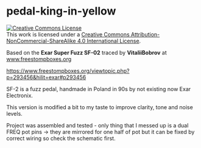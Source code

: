 # pedal-king-in-yellow

<a rel="license" href="http://creativecommons.org/licenses/by-nc-sa/4.0/"><img alt="Creative Commons License" style="border-width:0" src="https://i.creativecommons.org/l/by-nc-sa/4.0/88x31.png" /></a><br />This work is licensed under a <a rel="license" href="http://creativecommons.org/licenses/by-nc-sa/4.0/">Creative Commons Attribution-NonCommercial-ShareAlike 4.0 International License</a>.

Based on the **Exar Super Fuzz SF-02** traced by **VitaliiBobrov** at www.freestompboxes.org

https://www.freestompboxes.org/viewtopic.php?p=293456&hilit=exar#p293456

SF-2 is a fuzz pedal, handmade in Poland in 90s by not existing now Exar Electronix.

This version is modified a bit to my taste to improve clarity, tone and noise levels.

Project was assembled and tested - only thing that I messed up is a dual FREQ pot pins -> they are mirrored for one half of pot but it can be fixed by correct wiring so check the schematic first.
